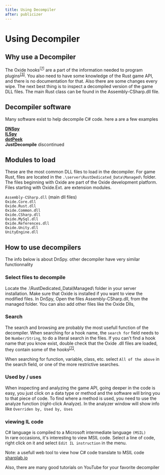 ```yaml
---
title: Using Decompiler
after: publicizer
---
```


# Using Decompiler

## Why use a Decompiler

The Oxide hooks<sup><a href="/glossary#hooks">[7]</a></sup> are a part of the information needed to program plugins<sup><a href="/glossary#plugins">[3]</a></sup>. You also need to have some knowledge of the Rust game API, and there is no documentation for that. Also there are some changes every wipe. The next best thing is to inspect a decompiled version of the game DLL files. The main Rust class can be found in the Assembly-CSharp.dll file.

## Decompiler software

Many software exist to help decompile C# code. here a are a few examples

**[DNSpy](https://dnspy.org/)**  
**[ILSpy](https://github.com/icsharpcode/ILSpy/releases)**  
**[dotPeek](https://www.jetbrains.com/decompiler/)**  
**JustDecompile** discontinued

## Modules to load

These are the most common DLL files to load in the decompiler. For game Rust, files are located in the `.\server\RustDedicated_Data\Managed\` folder. The files beginning with Oxide are part of the Oxide development platform. Files starting with Oxide.Ext. are extension modules.

`Assembly-CSharp.dll` (main dll files)  
`Oxide.Core.dll`  
`Oxide.Rust.dll`  
`Oxide.Common.dll`  
`Oxide.CSharp.dll`  
`Oxide.MySql.dll`  
`Oxide.References.dll`  
`Oxide.Unity.dll`  
`UnityEngine.dll`

## How to use decompilers

The info below is about DnSpy. other decompiler have very similar functionnality

### Select files to decompile

Locate the .\RustDedicated_Data\Managed\ folder in your server installation. Make sure that Oxide is installed if you want to view the modified files.
In DnSpy, Open the files Assembly-CSharp.dll, from the managed folder. You can also add other files like the Oxide Dlls,

### Search

The search and browsing are probably the most usefull function of the decompiler.
When searching for a hook name, the `search for` field needs to be `Number/String`, to do a literal search in the files.
If you can't find a hook name that you know exist, double check that the Oxide .dll files are loaded, they contain some of the hooks<sup><a href="/glossary#hooks">[7]</a></sup>.

When searching for function, variable, class, etc. select `All of the above` in the search field, or one of the more restrictive searches.

### Used by / uses

When inspecting and analyzing the game API, going deeper in the code is easy, you just click on a data type or method and the software will bring you to that piece of code.
To find where a method is used, you need to use the analyze function (right-click Analyze). In the analyzer window will show info like `Overriden by, Used by, Uses`

### viewing IL code

C# language is compiled to a Microsoft intermediate language `(MSIL)`  
In rare occasions, it's interesting to view MSIL code. Select a line of code, right click on it and select `Edit IL instruction` in the menu.

Note: a usefull web tool to view how C# code translate to MSIL code [sharplab.io](https://sharplab.io/)

Also, there are many good tutorials on YouTube for your favorite decompiler
